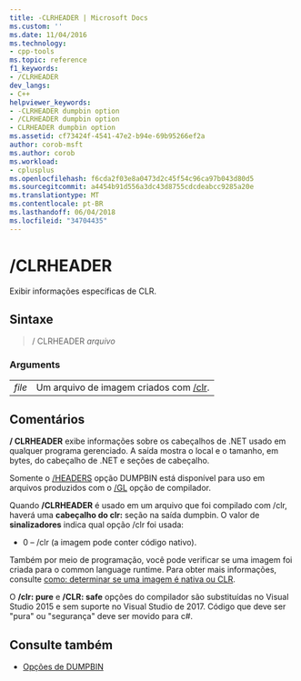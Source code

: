 ```yaml
---
title: -CLRHEADER | Microsoft Docs
ms.custom: ''
ms.date: 11/04/2016
ms.technology:
- cpp-tools
ms.topic: reference
f1_keywords:
- /CLRHEADER
dev_langs:
- C++
helpviewer_keywords:
- -CLRHEADER dumpbin option
- /CLRHEADER dumpbin option
- CLRHEADER dumpbin option
ms.assetid: cf73424f-4541-47e2-b94e-69b95266ef2a
author: corob-msft
ms.author: corob
ms.workload:
- cplusplus
ms.openlocfilehash: f6cda2f03e8a0473d2c45f54c96ca97b043d80d5
ms.sourcegitcommit: a4454b91d556a3dc43d8755cdcdeabcc9285a20e
ms.translationtype: MT
ms.contentlocale: pt-BR
ms.lasthandoff: 06/04/2018
ms.locfileid: "34704435"
---
```

# <a name="clrheader"></a>/CLRHEADER

Exibir informações específicas de CLR.

## <a name="syntax"></a>Sintaxe

> / CLRHEADER *arquivo*

### <a name="arguments"></a>Arguments

|||
|-|-|
*file*| Um arquivo de imagem criados com [/clr](../../build/reference/clr-common-language-runtime-compilation.md).

## <a name="remarks"></a>Comentários

**/ CLRHEADER** exibe informações sobre os cabeçalhos de .NET usado em qualquer programa gerenciado. A saída mostra o local e o tamanho, em bytes, do cabeçalho de .NET e seções de cabeçalho.

Somente o [/HEADERS](../../build/reference/headers.md) opção DUMPBIN está disponível para uso em arquivos produzidos com o [/GL](../../build/reference/gl-whole-program-optimization.md) opção de compilador.

Quando **/CLRHEADER** é usado em um arquivo que foi compilado com /clr, haverá uma **cabeçalho do clr:** seção na saída dumpbin. O valor de **sinalizadores** indica qual opção /clr foi usada:

- 0 – /clr (a imagem pode conter código nativo).

Também por meio de programação, você pode verificar se uma imagem foi criada para o common language runtime.  Para obter mais informações, consulte [como: determinar se uma imagem é nativa ou CLR](../../dotnet/how-to-determine-if-an-image-is-native-or-clr.md).

O **/clr: pure** e **/CLR: safe** opções do compilador são substituídas no Visual Studio 2015 e sem suporte no Visual Studio de 2017. Código que deve ser "pura" ou "segurança" deve ser movido para c#.

## <a name="see-also"></a>Consulte também

- [Opções de DUMPBIN](../../build/reference/dumpbin-options.md)
